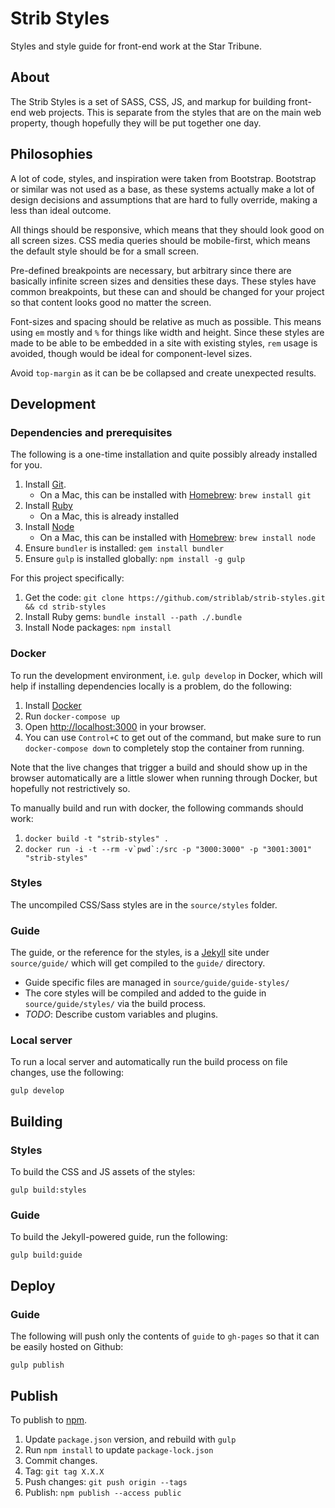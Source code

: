 # Strib Styles

Styles and style guide for front-end work at the Star Tribune.

## About

The Strib Styles is a set of SASS, CSS, JS, and markup for building front-end web projects. This is separate from the styles that are on the main web property, though hopefully they will be put together one day.

## Philosophies

A lot of code, styles, and inspiration were taken from Bootstrap. Bootstrap or similar was not used as a base, as these systems actually make a lot of design decisions and assumptions that are hard to fully override, making a less than ideal outcome.

All things should be responsive, which means that they should look good on all screen sizes. CSS media queries should be mobile-first, which means the default style should be for a small screen.

Pre-defined breakpoints are necessary, but arbitrary since there are basically infinite screen sizes and densities these days. These styles have common breakpoints, but these can and should be changed for your project so that content looks good no matter the screen.

Font-sizes and spacing should be relative as much as possible. This means using `em` mostly and `%` for things like width and height. Since these styles are made to be able to be embedded in a site with existing styles, `rem` usage is avoided, though would be ideal for component-level sizes.

Avoid `top-margin` as it can be be collapsed and create unexpected results.

## Development

### Dependencies and prerequisites

The following is a one-time installation and quite possibly already installed for you.

1.  Install [Git](https://git-scm.com/).
    - On a Mac, this can be installed with [Homebrew](https://brew.sh/): `brew install git`
1.  Install [Ruby](https://www.ruby-lang.org/en/documentation/installation/)
    - On a Mac, this is already installed
1.  Install [Node](https://nodejs.org/en/)
    - On a Mac, this can be installed with [Homebrew](https://brew.sh/): `brew install node`
1.  Ensure `bundler` is installed: `gem install bundler`
1.  Ensure `gulp` is installed globally: `npm install -g gulp`

For this project specifically:

1.  Get the code: `git clone https://github.com/striblab/strib-styles.git && cd strib-styles`
1.  Install Ruby gems: `bundle install --path ./.bundle`
1.  Install Node packages: `npm install`

### Docker

To run the development environment, i.e. `gulp develop` in Docker, which will help if installing dependencies locally is a problem, do the following:

1.  Install [Docker](https://docs.docker.com/engine/installation/)
1.  Run `docker-compose up`
1.  Open [http://localhost:3000](http://localhost:3000) in your browser.
1.  You can use `Control+C` to get out of the command, but make sure to run `docker-compose down` to completely stop the container from running.

Note that the live changes that trigger a build and should show up in the browser automatically are a little slower when running through Docker, but hopefully not restrictively so.

To manually build and run with docker, the following commands should work:

1.  `docker build -t "strib-styles" .`
1.  `` docker run -i -t --rm -v`pwd`:/src -p "3000:3000" -p "3001:3001" "strib-styles" ``

### Styles

The uncompiled CSS/Sass styles are in the `source/styles` folder.

### Guide

The guide, or the reference for the styles, is a [Jekyll](https://jekyllrb.com/) site under `source/guide/` which will get compiled to the `guide/` directory.

- Guide specific files are managed in `source/guide/guide-styles/`
- The core styles will be compiled and added to the guide in `source/guide/styles/` via the build process.
- _TODO_: Describe custom variables and plugins.

### Local server

To run a local server and automatically run the build process on file changes, use the following:

```
gulp develop
```

## Building

### Styles

To build the CSS and JS assets of the styles:

```
gulp build:styles
```

### Guide

To build the Jekyll-powered guide, run the following:

```
gulp build:guide
```

## Deploy

### Guide

The following will push only the contents of `guide` to `gh-pages` so that it can be easily hosted on Github:

```
gulp publish
```

## Publish

To publish to [npm](https://docs.npmjs.com/getting-started/publishing-npm-packages).

1.  Update `package.json` version, and rebuild with `gulp`
1.  Run `npm install` to update `package-lock.json`
1.  Commit changes.
1.  Tag: `git tag X.X.X`
1.  Push changes: `git push origin --tags`
1.  Publish: `npm publish --access public`
